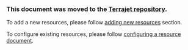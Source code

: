 ### This document was moved to the [Terrajet repository](https://github.com/upbound/upjet/tree/main/docs).

To add a new resources, please follow [adding new resources](https://github.com/upbound/upjet/blob/main/docs/generating-a-provider.md#adding-new-resources) section.

To configure existing resources, please follow [configuring a resource document](https://github.com/upbound/upjet/blob/main/docs/configuring-a-resource.md).
